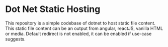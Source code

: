 # Dot Net Static Hosting

This repository is a simple codebase of dotnet to host static file content. This static file content can be an output from angular, reactJS, vanilla HTML or media. Default redirect is not enabled, it can be enabled if use-case suggests. 
